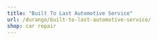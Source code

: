 ```yaml
---
title: "Built To Last Automotive Service"
url: /durango/built-to-last-automotive-service/
shop: car repair
---
```

